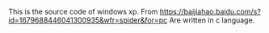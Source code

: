 This is the source code of windows xp.
From https://baijiahao.baidu.com/s?id=1679688446041300935&wfr=spider&for=pc
Are written in c language.
